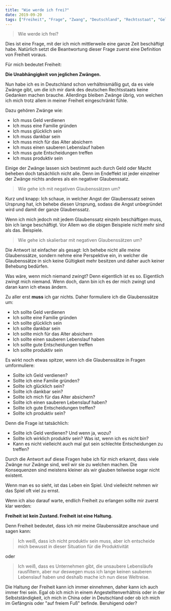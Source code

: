 ```yaml
---
title: "Wie werde ich frei?"
date: 2019-09-20
tags: ["Freiheit", "Frage", "Zwang", "Deutschland", "Rechtsstaat", "Geld", "Familie", "Glück", "Dankbarkeit", "Altersabsicherung", "Lebenslauf", "Entscheidung", "Produktivität", "Angst", "Zustand", "Haltung", "Spiel", "China", "Gefängnis"]
---
```


> Wie werde ich frei?

Dies ist eine Frage, mit der ich mich mittlerweile eine ganze Zeit beschäftigt habe. Natürlich setzt die Beantwortung dieser Frage zuerst eine Definition von Freiheit voraus.

Für mich bedeutet Freiheit:

**Die Unabhängigkeit von jeglichen Zwängen.**

Nun habe ich es in Deutschland schon verhältnismäßig gut, da es viele Zwänge gibt, um die ich mir dank des deutschen Rechtsstaats keine Gedanken machen brauche. Allerdings bleiben Zwänge übrig, von welchen ich mich trotz allem in meiner Freiheit eingeschränkt fühle.

Dazu gehören Zwänge wie:

- Ich muss Geld verdienen
- Ich muss eine Familie gründen
- Ich muss glücklich sein
- Ich muss dankbar sein
- Ich muss mich für das Alter absichern
- Ich muss einen sauberen Lebenslauf haben
- Ich muss gute Entscheidungen treffen
- Ich muss produktiv sein

Einige der Zwänge lassen sich bestimmt auch durch Geld oder Macht beheben doch tatsächlich nicht alle. Denn im Endeffekt ist jeder einzelner der Zwänge nichts anderes als ein negativer Glaubenssatz.

> Wie gehe ich mit negativen Glaubenssätzen um? 

Kurz und knapp: Ich schaue, in welcher Angst der Glaubenssatz seinen Ursprung hat, ich behebe diesen Ursprung, sodass die Angst unbegründet wird und damit der ganze Glaubenssatz.

Wenn ich mich jedoch mit jedem Glaubenssatz einzeln beschäftigen muss, bin ich lange beschäftigt. Vor Allem wo die obigen Beispiele nicht mehr sind als das. Beispiele.

> Wie gehe ich skalierbar mit negativen Glaubenssätzen um?

Die Antwort ist einfacher als gesagt: Ich behebe nicht alle meine Glaubenssätze, sondern nehme eine Perspektive ein, in welcher die Glaubenssätze in sich keine Gültigkeit mehr besitzen und daher auch keiner Behebung bedürfen.

Was wäre, wenn mich niemand zwingt? Denn eigentlich ist es so. Eigentlich zwingt mich niemand. Wenn doch, dann bin ich es der mich zwingt und daran kann ich etwas ändern. 

Zu aller erst **muss** ich gar nichts. Daher formuliere ich die Glaubenssätze um:

- Ich sollte Geld verdienen
- Ich sollte eine Familie gründen
- Ich sollte glücklich sein
- Ich sollte dankbar sein
- Ich sollte mich für das Alter absichern
- Ich sollte einen sauberen Lebenslauf haben
- Ich sollte gute Entscheidungen treffen
- Ich sollte produktiv sein

Es wirkt noch etwas spitzer, wenn ich die Glaubenssätze in Fragen umformuliere:

- Sollte ich Geld verdienen?
- Sollte ich eine Familie gründen?
- Sollte ich glücklich sein?
- Sollte ich dankbar sein?
- Sollte ich mich für das Alter absichern?
- Sollte ich einen sauberen Lebenslauf haben?
- Sollte ich gute Entscheidungen treffen?
- Sollte ich produktiv sein?

Denn die Frage ist tatsächlich:

- Sollte ich Geld verdienen? Und wenn ja, wozu?
- Sollte ich wirklich produktiv sein? Was ist, wenn ich es nicht bin?
- Kann es nicht vielleicht auch mal gut sein schlechte Entscheidungen zu treffen?

Durch die Antwort auf diese Fragen habe ich für mich erkannt, dass viele Zwänge nur Zwänge sind, weil wir sie zu welchen machen. Die Konsequenzen sind meistens kleiner als wir glauben teilweise sogar nicht existent.

Wenn man es so sieht, ist das Leben ein Spiel. Und vielleicht nehmen wir das Spiel oft viel zu ernst.

Wenn ich also darauf warte, endlich Freiheit zu erlangen sollte mir zuerst klar werden:

**Freiheit ist kein Zustand. Freiheit ist eine Haltung.**

Denn Freiheit bedeutet, dass ich mir meine Glaubenssätze anschaue und sagen kann:

> Ich weiß, dass ich nicht produktiv sein muss, aber ich entscheide mich bewusst in dieser Situation für die Produktivität

oder

> Ich weiß, dass es Unternehmen gibt, die unsaubere Lebensläufe rausfiltern, aber nur deswegen muss ich lange keinen sauberen Lebenslauf haben und deshalb mache ich nun diese Weltreise.

Die Haltung der Freiheit kann ich immer einnehmen, daher kann ich auch immer frei sein. Egal ob ich mich in einem Angestelltenverhältnis oder in der Selbstständigkeit, ich mich in China oder in Deutschland oder ob ich mich im Gefängnis oder "auf freiem Fuß" befinde. Beruhigend oder?
